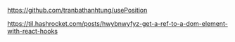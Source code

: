 https://github.com/tranbathanhtung/usePosition

https://til.hashrocket.com/posts/hwybnwyfyz-get-a-ref-to-a-dom-element-with-react-hooks